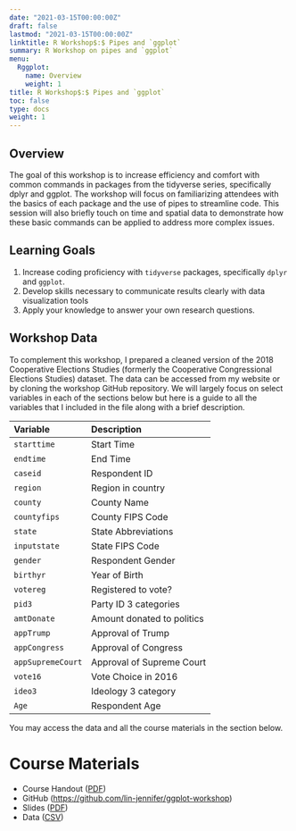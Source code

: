 ```yaml
---
date: "2021-03-15T00:00:00Z"
draft: false
lastmod: "2021-03-15T00:00:00Z"
linktitle: R Workshop$:$ Pipes and `ggplot`
summary: R Workshop on pipes and `ggplot`
menu:
  Rggplot:
    name: Overview
    weight: 1
title: R Workshop$:$ Pipes and `ggplot`
toc: false
type: docs
weight: 1
---
```


## Overview

The goal of this workshop is to increase efficiency and comfort with common commands in packages from the tidyverse series, specifically dplyr and ggplot. The workshop will focus on familiarizing attendees with the basics of each package and the use of pipes to streamline code. This session will also briefly touch on time and spatial data to demonstrate how these basic commands can be applied to address more complex issues.

## Learning Goals

1. Increase coding proficiency with `tidyverse` packages, specifically `dplyr` and `ggplot`.
2. Develop skills necessary to communicate results clearly with data visualization tools
3. Apply your knowledge to answer your own research questions.

## Workshop Data

To complement this workshop, I prepared a cleaned version of the 2018 Cooperative Elections Studies (formerly the Cooperative Congressional Elections Studies) dataset. The data can be accessed from my website or by cloning the workshop GitHub repository. We will largely focus on select variables in each of the sections below but here is a guide to all the variables that I included in the file along with a brief description.

|Variable|Description|
|:-------|:----------|
|`starttime`|Start Time|
|`endtime`|End Time|
|`caseid`|Respondent ID|
|`region`|Region in country|
|`county`|County Name|
|`countyfips`|County FIPS Code|
|`state`|State Abbreviations|
|`inputstate`|State FIPS Code|
|`gender`|Respondent Gender|
|`birthyr`|Year of Birth|
|`votereg`|Registered to vote?|
|`pid3`|Party ID 3 categories|
|`amtDonate`|Amount donated to politics|
|`appTrump`|Approval of Trump|
|`appCongress`|Approval of Congress|
|`appSupremeCourt`|Approval of Supreme Court|
|`vote16`|Vote Choice in 2016|
|`ideo3`|Ideology 3 category|
|`Age`|Respondent Age|

You may access the data and all the course materials in the section below.

# Course Materials

- Course Handout ([PDF](./Plpes_ggplot_Rhandout.pdf))
- GitHub (https://github.com/lin-jennifer/ggplot-workshop)
- Slides ([PDF](./Presentation.pdf))
- Data ([CSV](CCES18_subset.csv))

